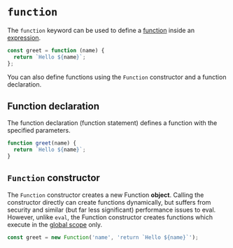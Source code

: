 # `function`

The `function` keyword can be used to define a [function][concept-functions] inside an [expression][concept-expressions].

```javascript
const greet = function (name) {
  return `Hello ${name}`;
};
```

You can also define functions using the `Function` constructor and a function declaration.

## Function declaration

The function declaration (function statement) defines a function with the specified parameters.

```javascript
function greet(name) {
  return `Hello ${name}`;
}
```

## `Function` constructor

The `Function` constructor creates a new Function **object**. Calling the constructor directly can create functions dynamically, but suffers from security and similar (but far less significant) performance issues to eval. However, unlike `eval`, the Function constructor creates functions which execute in the [global scope][concept-scope] only.

```javascript
const greet = new Function('name', 'return `Hello ${name}`');
```

[concept-scope]: https://github.com/exercism/v3/blob/main/reference/concepts/scope.md
[concept-expressions]: https://github.com/exercism/v3/blob/main/reference/concepts/expressions.md
[concept-functions]: https://github.com/exercism/v3/blob/main/reference/concepts/functions.md
